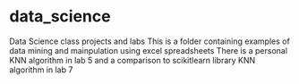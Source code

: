 # data_science
Data Science class projects and labs
This is a folder containing examples of data mining and mainpulation using excel spreadsheets
There is a personal KNN algorithm in lab 5 and a comparison to scikitlearn library KNN algorithm in lab 7
